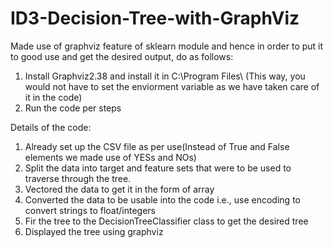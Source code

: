 # ID3-Decision-Tree-with-GraphViz

Made use of graphviz feature of sklearn module and hence in order to put it to good use and get the desired output, do as follows:

1. Install Graphviz2.38 and install it in C:\Program Files\ (This way, you would not have to set the enviorment variable as we have taken care of it in the code)
2. Run the code per steps


Details of the code:

1. Already set up the CSV file as per use(Instead of True and False elements we made use of YESs and NOs)
2. Split the data into target and feature sets that were to be used to traverse through the tree.
3. Vectored the data to get it in the form of array
4. Converted the data to be usable into the code i.e., use encoding to convert strings to float/integers 
5. Fir the tree to the DecisionTreeClassifier class to get the desired tree
6. Displayed the tree using graphviz 
